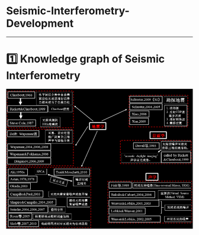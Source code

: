 # Seismic-Interferometry-Development

***

# :one: Knowledge graph of Seismic Interferometry
![Graph](https://github.com/geophydog/Seismic-Interferometry-Development/blob/master/Images/Seismic-Noise-Development.png)

